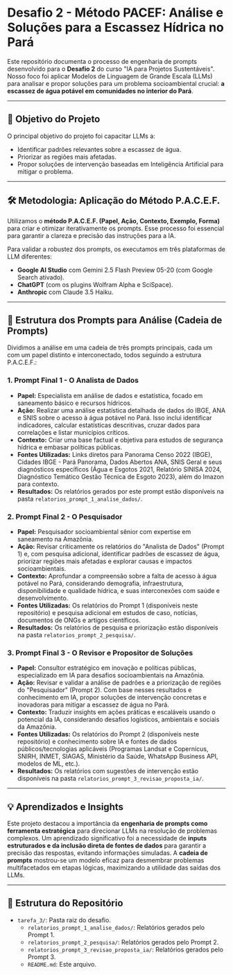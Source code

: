 # Desafio 2 - Método PACEF: Análise e Soluções para a Escassez Hídrica no Pará

Este repositório documenta o processo de engenharia de prompts desenvolvido para o **Desafio 2** do curso "IA para Projetos Sustentáveis". Nosso foco foi aplicar Modelos de Linguagem de Grande Escala (LLMs) para analisar e propor soluções para um problema socioambiental crucial: **a escassez de água potável em comunidades no interior do Pará**.

---

## 🎯 Objetivo do Projeto

O principal objetivo do projeto foi capacitar LLMs a:
* Identificar padrões relevantes sobre a escassez de água.
* Priorizar as regiões mais afetadas.
* Propor soluções de intervenção baseadas em Inteligência Artificial para mitigar o problema.

---

## 🛠️ Metodologia: Aplicação do Método P.A.C.E.F.

Utilizamos o **método P.A.C.E.F. (Papel, Ação, Contexto, Exemplo, Forma)** para criar e otimizar iterativamente os prompts. Esse processo foi essencial para garantir a clareza e precisão das instruções para a IA.

Para validar a robustez dos prompts, os executamos em três plataformas de LLM diferentes:
* **Google AI Studio** com Gemini 2.5 Flash Preview 05-20 (com Google Search ativado).
* **ChatGPT** (com os plugins Wolfram Alpha e SciSpace).
* **Anthropic** com Claude 3.5 Haiku.

---

## 🔄 Estrutura dos Prompts para Análise (Cadeia de Prompts)

Dividimos a análise em uma cadeia de três prompts principais, cada um com um papel distinto e interconectado, todos seguindo a estrutura P.A.C.E.F.:

### 1. Prompt Final 1 - O Analista de Dados

* **Papel:** Especialista em análise de dados e estatística, focado em saneamento básico e recursos hídricos.
* **Ação:** Realizar uma análise estatística detalhada de dados do IBGE, ANA e SNIS sobre o acesso à água potável no Pará. Isso inclui identificar indicadores, calcular estatísticas descritivas, cruzar dados para correlações e listar municípios críticos.
* **Contexto:** Criar uma base factual e objetiva para estudos de segurança hídrica e embasar políticas públicas.
* **Fontes Utilizadas:** Links diretos para Panorama Censo 2022 (IBGE), Cidades IBGE - Pará Panorama, Dados Abertos ANA, SNIS Geral e seus diagnósticos específicos (Água e Esgotos 2021, Relatório SINISA 2024, Diagnóstico Temático Gestão Técnica de Esgoto 2023), além do Imazon para contexto.
* **Resultados:** Os relatórios gerados por este prompt estão disponíveis na pasta `relatorios_prompt_1_analise_dados/`.

### 2. Prompt Final 2 - O Pesquisador

* **Papel:** Pesquisador socioambiental sênior com expertise em saneamento na Amazônia.
* **Ação:** Revisar criticamente os relatórios do "Analista de Dados" (Prompt 1) e, com pesquisa adicional, identificar padrões de escassez de água, priorizar regiões mais afetadas e explorar causas e impactos socioambientais.
* **Contexto:** Aprofundar a compreensão sobre a falta de acesso à água potável no Pará, considerando demografia, infraestrutura, disponibilidade e qualidade hídrica, e suas interconexões com saúde e desenvolvimento.
* **Fontes Utilizadas:** Os relatórios do Prompt 1 (disponíveis neste repositório) e pesquisa adicional em estudos de caso, notícias, documentos de ONGs e artigos científicos.
* **Resultados:** Os relatórios de pesquisa e priorização estão disponíveis na pasta `relatorios_prompt_2_pesquisa/`.

### 3. Prompt Final 3 - O Revisor e Propositor de Soluções

* **Papel:** Consultor estratégico em inovação e políticas públicas, especializado em IA para desafios socioambientais na Amazônia.
* **Ação:** Revisar e validar a análise de padrões e a priorização de regiões do "Pesquisador" (Prompt 2). Com base nesses resultados e conhecimento em IA, propor soluções de intervenção concretas e inovadoras para mitigar a escassez de água no Pará.
* **Contexto:** Traduzir insights em ações práticas e escaláveis usando o potencial da IA, considerando desafios logísticos, ambientais e sociais da Amazônia.
* **Fontes Utilizadas:** Os relatórios do Prompt 2 (disponíveis neste repositório) e conhecimento sobre IA e fontes de dados públicos/tecnologias aplicáveis (Programas Landsat e Copernicus, SNIRH, INMET, SIAGAS, Ministério da Saúde, WhatsApp Business API, modelos de ML, etc.).
* **Resultados:** Os relatórios com sugestões de intervenção estão disponíveis na pasta `relatorios_prompt_3_revisao_proposta_ia/`.

---

## 💡 Aprendizados e Insights

Este projeto destacou a importância da **engenharia de prompts como ferramenta estratégica** para direcionar LLMs na resolução de problemas complexos. Um aprendizado significativo foi a necessidade de **inputs estruturados e da inclusão direta de fontes de dados** para garantir a precisão das respostas, evitando informações simuladas. A **cadeia de prompts** mostrou-se um modelo eficaz para desmembrar problemas multifacetados em etapas lógicas, maximizando a utilidade das saídas dos LLMs.

---

## 📁 Estrutura do Repositório

* `tarefa_3/`: Pasta raiz do desafio.
    * `relatorios_prompt_1_analise_dados/`: Relatórios gerados pelo Prompt 1.
    * `relatorios_prompt_2_pesquisa/`: Relatórios gerados pelo Prompt 2.
    * `relatorios_prompt_3_revisao_proposta_ia/`: Relatórios gerados pelo Prompt 3.
    * `README.md`: Este arquivo.

